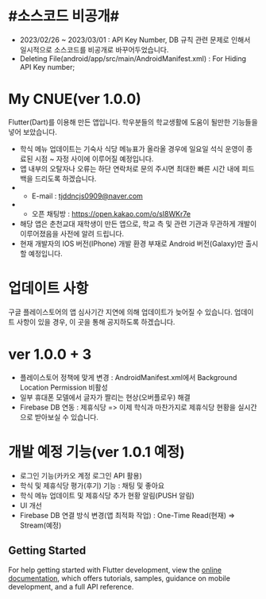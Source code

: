 # #소스코드 비공개#
- 2023/02/26 ~ 2023/03/01 : API Key Number, DB 규칙 관련 문제로 인해서 일시적으로 소스코드를 비공개로 바꾸어두었습니다.
- Deleting File(android/app/src/main/AndroidManifest.xml) : For Hiding API Key number;

# My CNUE(ver 1.0.0)
Flutter(Dart)를 이용해 만든 앱입니다.
학우분들의 학교생활에 도움이 될만한 기능들을 넣어 보았습니다.

- 학식 메뉴 업데이트는 기숙사 식당 메뉴표가 올라올 경우에 일요일 석식 운영이 종료된 시점 ~ 자정 사이에 이루어질 예정입니다.
- 앱 내부의 오탈자나 오류는 하단 연락처로 문의 주시면 최대한 빠른 시간 내에 피드백을 드리도록 하겠습니다.
- - E-mail : tjddncjs0909@naver.com
- - 오픈 채팅방 : https://open.kakao.com/o/sI8WKr7e
- 해당 앱은 춘천교대 재학생이 만든 앱으로, 학교 측 및 관련 기관과 무관하게 개발이 이루어졌음을 사전에 알려 드립니다.
- 현재 개발자의 IOS 버전(IPhone) 개발 환경 부재로 Android 버전(Galaxy)만 출시할 예정입니다.

# 업데이트 사항
구글 플레이스토어의 앱 심사기간 지연에 의해 업데이트가 늦어질 수 있습니다. 업데이트 사항이 있을 경우, 이 곳을 통해 공지하도록 하겠습니다.

# ver 1.0.0 + 3
- 플레이스토어 정책에 맞게 변경 : AndroidManifest.xml에서 Background Location Permission 비활성
- 일부 휴대폰 모델에서 글자가 짤리는 현상(오버플로우) 해결
- Firebase DB 연동 : 제휴식당 => 이제 학식과 마찬가지로 제휴식당 현황을 실시간으로 받아보실 수 있습니다.

# 개발 예정 기능(ver 1.0.1 예정)
- 로그인 기능(카카오 계정 로그인 API 활용)
- 학식 및 제휴식당 평가(후기) 기능 : 채팅 및 좋아요
- 학식 메뉴 업데이트 및 제휴식당 추가 현황 알림(PUSH 알림)
- UI 개선
- Firebase DB 연결 방식 변경(앱 최적화 작업) : One-Time Read(현재) => Stream(예정)

## Getting Started

For help getting started with Flutter development, view the
[online documentation](https://docs.flutter.dev/), which offers tutorials,
samples, guidance on mobile development, and a full API reference.
